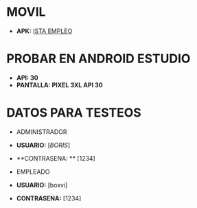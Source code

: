 # MOVIL
- **APK:** [ISTA EMPLEO](https://github.com/Boxvi/movilgc1/tree/main/app/build/outputs/apk/debug)


# PROBAR EN ANDROID ESTUDIO
- **API: 30**
- **PANTALLA: PIXEL 3XL API 30**


# DATOS PARA TESTEOS
- ADMINISTRADOR
- **USUARIO:** [_BORIS_]
- **CONTRASENA: ** [1234]

- EMPLEADO
- **USUARIO:** [boxvi]
- **CONTRASENA:** [1234]
